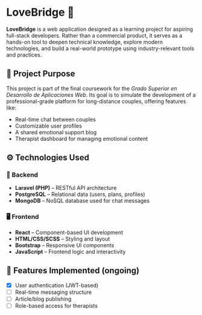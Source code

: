 # LoveBridge 💞

**LoveBridge** is a web application designed as a learning project for aspiring full-stack developers. Rather than a commercial product, it serves as a hands-on tool to deepen technical knowledge, explore modern technologies, and build a real-world prototype using industry-relevant tools and practices.

## 📌 Project Purpose

This project is part of the final coursework for the *Grado Superior en Desarrollo de Aplicaciones Web*. Its goal is to simulate the development of a professional-grade platform for long-distance couples, offering features like:

- Real-time chat between couples
- Customizable user profiles
- A shared emotional support blog
- Therapist dashboard for managing emotional content

## ⚙️ Technologies Used

### 🔧 Backend
- **Laravel (PHP)** – RESTful API architecture
- **PostgreSQL** – Relational data (users, plans, profiles)
- **MongoDB** – NoSQL database used for chat messages

### 🖥️ Frontend
- **React** – Component-based UI development
- **HTML/CSS/SCSS** – Styling and layout
- **Bootstrap** – Responsive UI components
- **JavaScript** – Frontend logic and interactivity

## 🧪 Features Implemented (ongoing)

- [x] User authentication (JWT-based)
- [ ] Real-time messaging structure
- [ ] Article/blog publishing
- [ ] Role-based access for therapists
